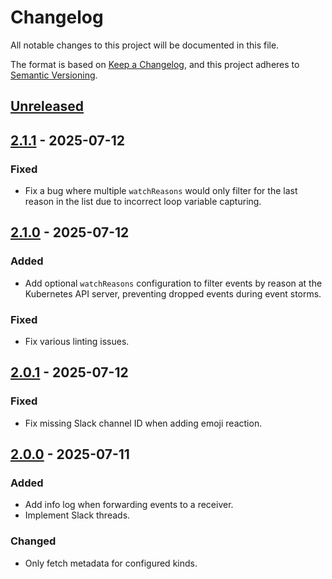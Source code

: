 # Changelog

All notable changes to this project will be documented in this file.

The format is based on [Keep a Changelog](https://keepachangelog.com/en/1.0.0/),
and this project adheres to [Semantic Versioning](https://semver.org/spec/v2.0.0.html).



## [Unreleased]

## [2.1.1] - 2025-07-12

### Fixed

- Fix a bug where multiple `watchReasons` would only filter for the last reason in the list due to incorrect loop variable capturing.

## [2.1.0] - 2025-07-12

### Added

- Add optional `watchReasons` configuration to filter events by reason at the Kubernetes API server, preventing dropped events during event storms.

### Fixed

- Fix various linting issues.

## [2.0.1] - 2025-07-12

### Fixed

- Fix missing Slack channel ID when adding emoji reaction.

## [2.0.0] - 2025-07-11

### Added

- Add info log when forwarding events to a receiver.
- Implement Slack threads.

### Changed

- Only fetch metadata for configured kinds.



[Unreleased]: https://github.com/giantswarm/kubernetes-event-exporter/compare/v2.1.1...HEAD
[2.1.1]: https://github.com/giantswarm/kubernetes-event-exporter/compare/v2.1.0...v2.1.1
[2.1.0]: https://github.com/giantswarm/kubernetes-event-exporter/compare/v2.0.1...v2.1.0
[2.0.1]: https://github.com/giantswarm/kubernetes-event-exporter/compare/v2.0.0...v2.0.1
[2.0.0]: https://github.com/giantswarm/kubernetes-event-exporter/releases/tag/v2.0.0
